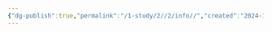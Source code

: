 ```yaml
---
{"dg-publish":true,"permalink":"/1-study/2//2/info//","created":"2024-11-20T21:02:28.872+09:00","updated":"2025-06-03T20:07:20.626+09:00"}
---
```


